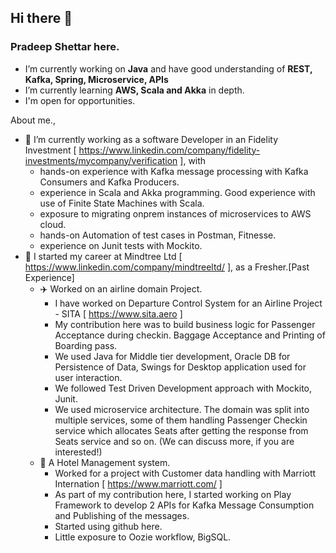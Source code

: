 ## Hi there 👋
### Pradeep Shettar here.

- I’m currently working on **Java** and have good understanding of **REST, Kafka, Spring, Microservice, APIs**
- I’m currently learning **AWS, Scala and Akka** in depth.
- I'm open for opportunities.

About me., 
- 🔭 I’m currently working as a software Developer in an Fidelity Investment [ https://www.linkedin.com/company/fidelity-investments/mycompany/verification ], with 
  - hands-on experience with Kafka message processing with Kafka Consumers and Kafka Producers.
  - experience in Scala and Akka programming. Good experience with use of Finite State Machines with Scala.
  - exposure to migrating onprem instances of microservices to AWS cloud.
  - hands-on Automation of test cases in Postman, Fitnesse.
  - experience on Junit tests with Mockito.
- 🌱 I started my career at Mindtree Ltd [ https://www.linkedin.com/company/mindtreeltd/ ], as a Fresher.[Past Experience]
  - :airplane: Worked on an airline domain Project.
    - I have worked on Departure Control System for an Airline Project - SITA [ https://www.sita.aero ]
    - My contribution here was to build business logic for Passenger Acceptance during checkin. Baggage Acceptance and Printing of Boarding pass.
    - We used Java for Middle tier development, Oracle DB for Persistence of Data, Swings for Desktop application used for user interaction.
    - We followed Test Driven Development approach with Mockito, Junit.
    - We used microservice architecture. The domain was split into multiple services, some of them handling Passenger Checkin service which allocates Seats after getting the response from Seats service and so on. (We can discuss more, if you are interested!)
   - :hotel: A Hotel Management system.
      - Worked for a project with Customer data handling with Marriott Internation [ https://www.marriott.com/ ]
      - As part of my contribution here, I started working on Play Framework to develop 2 APIs for Kafka Message Consumption and Publishing of the messages.
      - Started using github here.
      - Little exposure to Oozie workflow, BigSQL.
